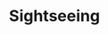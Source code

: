 ---
title: "Sightseeing"
description: "Schöne Ausflugsziele in der Umgebung."
draft: false
bg_image: "images/us/lavender_sunset.JPG"
---